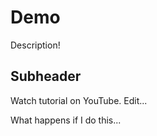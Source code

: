 # Demo

Description!

## Subheader

Watch tutorial on YouTube. Edit...

What happens if I do this...

